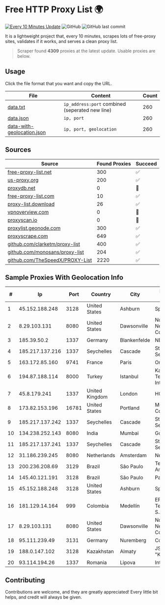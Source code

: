 
# Free HTTP Proxy List 🌍

[![Every 10 Minutes Update](https://github.com/mertguvencli/http-proxy-list/actions/workflows/main.yml/badge.svg?branch=main)](https://github.com/mertguvencli/http-proxy-list/actions/workflows/main.yml)
![GitHub](https://img.shields.io/github/license/mertguvencli/http-proxy-list)
![GitHub last commit](https://img.shields.io/github/last-commit/mertguvencli/http-proxy-list)

It is a lightweight project that, every 10 minutes, scrapes lots of free-proxy sites, validates if it works, and serves a clean proxy list.


> Scraper found **4309** proxies at the latest update. Usable proxies are below.

## Usage

Click the file format that you want and copy the URL.


|File|Content|Count|
|----|-------|-----|
|[data.txt](https://raw.githubusercontent.com/mertguvencli/http-proxy-list/main/proxy-list/data.txt)|`ip_address:port` combined (seperated new line)|260|
|[data.json](https://raw.githubusercontent.com/mertguvencli/http-proxy-list/main/proxy-list/data.json)|`ip, port`|260|
|[data-with-geolocation.json](https://raw.githubusercontent.com/mertguvencli/http-proxy-list/main/proxy-list/data-with-geolocation.json)|`ip, port, geolocation`|260|

## Sources

|Source|Found Proxies|Succeed|
|------|-------------|-------|
|[free-proxy-list.net](https://free-proxy-list.net)|300|✅|
|[us-proxy.org](https://www.us-proxy.org)|200|✅|
|[proxydb.net](http://proxydb.net)|0|🚫|
|[free-proxy-list.com](https://free-proxy-list.com/?page=&port=&type%5B%5D=http&type%5B%5D=https&up_time=0&search=Search)|10|✅|
|[proxy-list.download](https://www.proxy-list.download/HTTP)|26|✅|
|[vpnoverview.com](https://vpnoverview.com/privacy/anonymous-browsing/free-proxy-servers)|0|🚫|
|[proxyscan.io](https://www.proxyscan.io)|0|🚫|
|[proxylist.geonode.com](https://proxylist.geonode.com/api/proxy-list?limit=300&page=1&sort_by=lastChecked&sort_type=desc&protocols=http,https)|300|✅|
|[proxyscrape.com](https://api.proxyscrape.com/v2/?request=displayproxies&protocol=http&timeout=10000&country=all&ssl=all&anonymity=all)|649|✅|
|[github.com/clarketm/proxy-list](https://raw.githubusercontent.com/clarketm/proxy-list/master/proxy-list-raw.txt)|400|✅|
|[github.com/monosans/proxy-list](https://raw.githubusercontent.com/monosans/proxy-list/main/proxies/http.txt)|204|✅|
|[github.com/TheSpeedX/PROXY-List](https://raw.githubusercontent.com/TheSpeedX/PROXY-List/master/http.txt)|2220|✅|


## Sample Proxies With Geolocation Info

|#|Ip|Port|Country|City|Internet Service Provider|
|-|--|----|-------|----|-------------------------|
|1|45.152.188.248|3128|United States|Ashburn|Sprint|
|2|8.29.103.131|8080|United States|Dawsonville|North Georgia Network Cooperative, Inc|
|3|185.39.50.2|1337|Germany|Blankenfelde|NETZNUTZ|
|4|185.217.137.216|1337|Seychelles|Cascade|Stallion Network Services Limited|
|5|163.172.85.160|9741|France|Paris|Online S.A.S.|
|6|194.87.188.114|8000|Turkey|Istanbul|Kadir Huseyin Tezcan Nosspeed Internet Teknolojileri|
|7|45.8.179.241|1337|United Kingdom|London|HOSTLAND|
|8|173.82.153.196|16781|United States|Portland|Multacom Corporation|
|9|185.217.137.242|1337|Seychelles|Cascade|Stallion Network Services Limited|
|10|134.238.252.143|8080|India|Mumbai|Google LLC|
|11|185.217.137.241|1337|Seychelles|Cascade|Stallion Network Services Limited|
|12|31.186.239.245|8080|Netherlands|Amsterdam|NetSkope Inc|
|13|200.236.208.69|3129|Brazil|São Paulo|Telecom South America S/A|
|14|145.40.121.191|3128|Brazil|São Paulo|Packet Host, Inc.|
|15|45.152.188.248|3128|United States|Ashburn|Sprint|
|16|181.129.14.164|999|Colombia|Medellín|EPM Telecomunicaciones S.A. E.S.P.|
|17|8.29.103.131|8080|United States|Dawsonville|North Georgia Network Cooperative, Inc|
|18|95.111.239.49|3131|Germany|Nuremberg|Contabo GmbH|
|19|188.0.147.102|3128|Kazakhstan|Almaty|JSC "KazTransCom"|
|20|93.114.194.26|1337|Romania|Lipova|Interkvm Host SRL|



## Contributing

Contributions are welcome, and they are greatly appreciated! Every
little bit helps, and credit will always be given.

